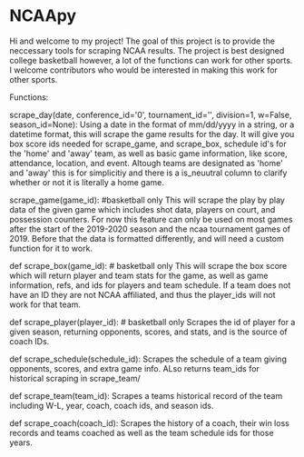 # NCAApy
Hi and welcome to my project! The goal of this project is to provide the neccessary tools for scraping NCAA results. 
The project is best designed college basketball however, a lot of the functions can work for other sports. I welcome contributors
who would be interested in making this work for other sports. 


Functions:

scrape_day(date, conference_id='0', tournament_id='', division=1, w=False, season_id=None):
    Using a date in the format of mm/dd/yyyy in a string, or a datetime format, this will scrape the game results for the day. 
    It will give you box score ids needed for scrape_game, and scrape_box, schedule id's for the 'home' and 'away' team, as well
    as basic game information, like score, attendance, location, and event. Altough teams are designated as 'home' and 'away' this
    is for simplicitiy and there is a is_neuutral column to clarify whether or not it is literally a home game. 


scrape_game(game_id): #basketball only
    This will scrape the play by play data of the given game which includes shot data, players on court, and possession
    counters. For now this feature can only be used on most games after the start of the 2019-2020 season and the ncaa
    tournament games of 2019. Before that the data is formatted differently, and will need a custom function for it to 
    work. 


def scrape_box(game_id): # basketball only
    This will scrape the box score which will return player and team stats for the game, as well as game information,
    refs, and ids for players and team schedule. If a team does not have an ID they are not NCAA affiliated, and thus
    the player_ids will not work for that team.


def scrape_player(player_id): # basketball only
    Scrapes the id of player for a given season, returning opponents, scores, and stats, and is the source of coach IDs.



def scrape_schedule(schedule_id):
    Scrapes the schedule of a team giving opponents, scores, and extra game info. ALso returns team_ids for historical
    scraping in scrape_team/


def scrape_team(team_id):
    Scrapes a teams historical record of the team including W-L, year, coach, coach ids, and season ids.


def scrape_coach(coach_id):
    Scrapes the history of a coach, their win loss records and teams coached as well as the team schedule ids for those
    years.
